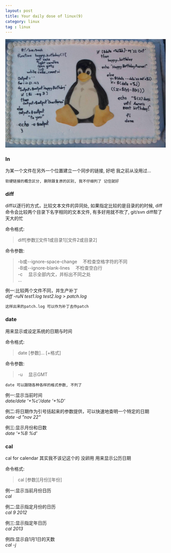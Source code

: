```yaml
---
layout: post
title: Your daily dose of linux(9)
category: linux
tag : linux
---
```

<img src="/img/in-post/linux.jpg">

### ln  

为某一个文件在另外一个位置建立一个同步的链接, 好吧 我之前从没用过...  

`软硬链接的概念区分, 删除跟复原的区别, 我不仔细列了 记住就好`  


### diff  

diff以逐行的方式，比较文本文件的异同处, 如果指定比较的是目录的的时候, diff命令会比较两个目录下名字相同的文本文件, 有多好用就不吹了, git/svn diff帮了天大的忙  

命令格式:  
>diff[参数][文件1或目录1][文件2或目录2]  


命令参数:  
>-b或--ignore-space-change 　不检查空格字符的不同  
>-B或--ignore-blank-lines 　不检查空白行  
>-c 　显示全部内文，并标出不同之处  
>...

例一:比较两个文件不同，并生产补丁  
*diff -ruN test1.log test2.log > patch.log*  

`这样出来的patch.log 可以作为补丁去作patch`  


### date  

用来显示或设定系统的日期与时间  

命令格式:  
>date [参数]... [+格式]  

命令参数:  
>-u 　显示GMT  

`date 可以跟随各种各样的格式参数, 不列了`  

例一:显示当前时间  
*date/date '+%c'/date '+%D'*  

例二:将日期作为引号括起来的参数提供，可以快速地查明一个特定的日期  
*date -d "nov 22"*  

例三:显示月份和日数  
*date  '+%B %d'*  

### cal  

cal for calendar 其实我不该记这个的 没卵用 用来显示公历日期  

命令格式:  
>cal [参数][月份][年份]  

例一:显示当前月份日历  
*cal*  

例二:显示指定月份的日历  
*cal 9 2012*  

例三:显示指定年日历  
*cal 2013*  

例四:显示自1月1日的天数  
*cal -j*  

